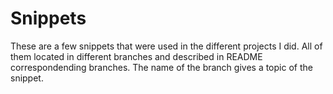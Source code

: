 # Snippets

These are a few snippets that were used in the different projects I did. All of them located in different branches and described in README correspondending branches. The name of the branch gives a topic of the snippet.

